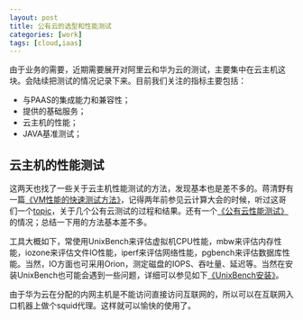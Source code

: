 ```yaml
---
layout: post
title: 公有云的选型和性能测试
categories: [work]
tags: [cloud,iaas]
---
```


由于业务的需要，近期需要展开对阿里云和华为云的测试，主要集中在云主机这块。会陆续把测试的情况记录下来。目前我们关注的指标主要包括：

- 与PAAS的集成能力和兼容性；
- 提供的基础服务；
- 云主机的性能；
- JAVA基准测试；

## 云主机的性能测试 ##

这两天也找了一些关于云主机性能测试的方法，发现基本也是差不多的。蒋清野有一篇[《VM性能的快速测试方法》](http://www.qyjohn.net/?p=2715)，记得两年前参见云计算大会的时候，听过这哥们一个[topic](http://www.qyjohn.net/?p=1948)，关于几个公有云测试的过程和结果。还有一个[《公有云性能测试》](http://blog.csdn.net/shaunfang/article/details/11194289)的情况；总结一下用的方法基本差不多。

工具大概如下，常使用UnixBench来评估虚拟机CPU性能，mbw来评估内存性能，iozone来评估文件IO性能，iperf来评估网络性能，pgbench来评估数据库性能。当然，IO方面也可采用Orion，测定磁盘的IOPS、吞吐量、延迟等。当然在安装UnixBench也可能会遇到一些问题，详细可以参见如下[《UnixBench安装》](http://www.laozuo.org/506.html)。

由于华为云在分配的内网主机是不能访问直接访问互联网的，所以可以在互联网入口机器上做个squid代理。这样就可以愉快的使用了。




 



